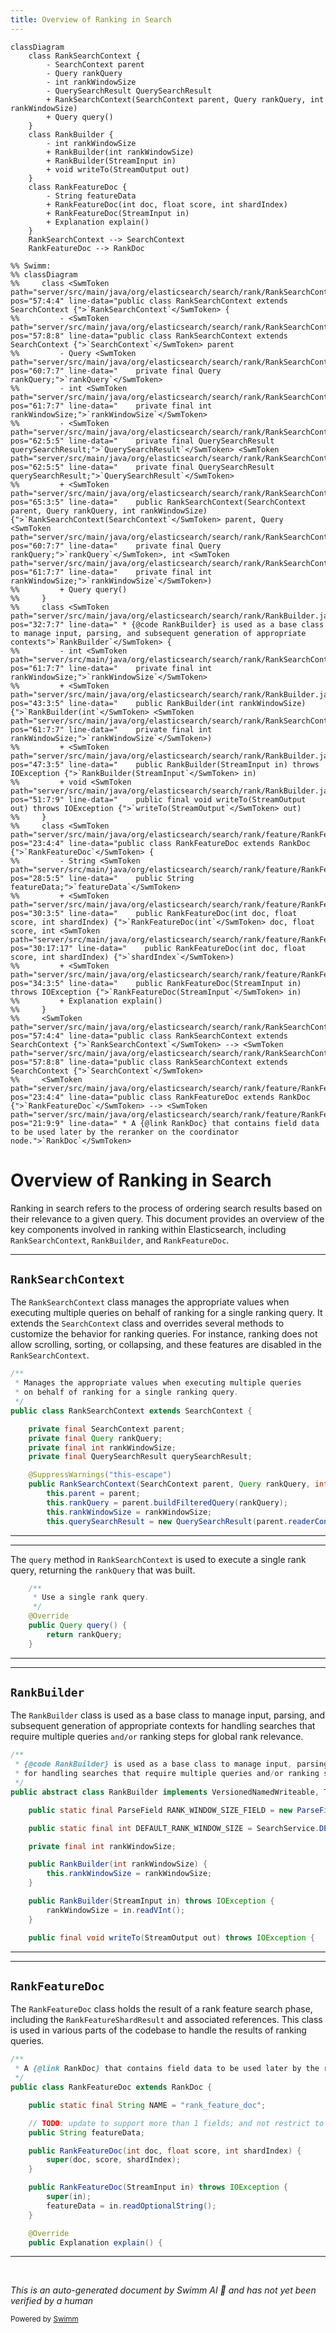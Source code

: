 ```yaml
---
title: Overview of Ranking in Search
---
```

```mermaid
classDiagram
    class RankSearchContext {
        - SearchContext parent
        - Query rankQuery
        - int rankWindowSize
        - QuerySearchResult QuerySearchResult
        + RankSearchContext(SearchContext parent, Query rankQuery, int rankWindowSize)
        + Query query()
    }
    class RankBuilder {
        - int rankWindowSize
        + RankBuilder(int rankWindowSize)
        + RankBuilder(StreamInput in)
        + void writeTo(StreamOutput out)
    }
    class RankFeatureDoc {
        - String featureData
        + RankFeatureDoc(int doc, float score, int shardIndex)
        + RankFeatureDoc(StreamInput in)
        + Explanation explain()
    }
    RankSearchContext --> SearchContext
    RankFeatureDoc --> RankDoc

%% Swimm:
%% classDiagram
%%     class <SwmToken path="server/src/main/java/org/elasticsearch/search/rank/RankSearchContext.java" pos="57:4:4" line-data="public class RankSearchContext extends SearchContext {">`RankSearchContext`</SwmToken> {
%%         - <SwmToken path="server/src/main/java/org/elasticsearch/search/rank/RankSearchContext.java" pos="57:8:8" line-data="public class RankSearchContext extends SearchContext {">`SearchContext`</SwmToken> parent
%%         - Query <SwmToken path="server/src/main/java/org/elasticsearch/search/rank/RankSearchContext.java" pos="60:7:7" line-data="    private final Query rankQuery;">`rankQuery`</SwmToken>
%%         - int <SwmToken path="server/src/main/java/org/elasticsearch/search/rank/RankSearchContext.java" pos="61:7:7" line-data="    private final int rankWindowSize;">`rankWindowSize`</SwmToken>
%%         - <SwmToken path="server/src/main/java/org/elasticsearch/search/rank/RankSearchContext.java" pos="62:5:5" line-data="    private final QuerySearchResult querySearchResult;">`QuerySearchResult`</SwmToken> <SwmToken path="server/src/main/java/org/elasticsearch/search/rank/RankSearchContext.java" pos="62:5:5" line-data="    private final QuerySearchResult querySearchResult;">`QuerySearchResult`</SwmToken>
%%         + <SwmToken path="server/src/main/java/org/elasticsearch/search/rank/RankSearchContext.java" pos="65:3:5" line-data="    public RankSearchContext(SearchContext parent, Query rankQuery, int rankWindowSize) {">`RankSearchContext(SearchContext`</SwmToken> parent, Query <SwmToken path="server/src/main/java/org/elasticsearch/search/rank/RankSearchContext.java" pos="60:7:7" line-data="    private final Query rankQuery;">`rankQuery`</SwmToken>, int <SwmToken path="server/src/main/java/org/elasticsearch/search/rank/RankSearchContext.java" pos="61:7:7" line-data="    private final int rankWindowSize;">`rankWindowSize`</SwmToken>)
%%         + Query query()
%%     }
%%     class <SwmToken path="server/src/main/java/org/elasticsearch/search/rank/RankBuilder.java" pos="32:7:7" line-data=" * {@code RankBuilder} is used as a base class to manage input, parsing, and subsequent generation of appropriate contexts">`RankBuilder`</SwmToken> {
%%         - int <SwmToken path="server/src/main/java/org/elasticsearch/search/rank/RankSearchContext.java" pos="61:7:7" line-data="    private final int rankWindowSize;">`rankWindowSize`</SwmToken>
%%         + <SwmToken path="server/src/main/java/org/elasticsearch/search/rank/RankBuilder.java" pos="43:3:5" line-data="    public RankBuilder(int rankWindowSize) {">`RankBuilder(int`</SwmToken> <SwmToken path="server/src/main/java/org/elasticsearch/search/rank/RankSearchContext.java" pos="61:7:7" line-data="    private final int rankWindowSize;">`rankWindowSize`</SwmToken>)
%%         + <SwmToken path="server/src/main/java/org/elasticsearch/search/rank/RankBuilder.java" pos="47:3:5" line-data="    public RankBuilder(StreamInput in) throws IOException {">`RankBuilder(StreamInput`</SwmToken> in)
%%         + void <SwmToken path="server/src/main/java/org/elasticsearch/search/rank/RankBuilder.java" pos="51:7:9" line-data="    public final void writeTo(StreamOutput out) throws IOException {">`writeTo(StreamOutput`</SwmToken> out)
%%     }
%%     class <SwmToken path="server/src/main/java/org/elasticsearch/search/rank/feature/RankFeatureDoc.java" pos="23:4:4" line-data="public class RankFeatureDoc extends RankDoc {">`RankFeatureDoc`</SwmToken> {
%%         - String <SwmToken path="server/src/main/java/org/elasticsearch/search/rank/feature/RankFeatureDoc.java" pos="28:5:5" line-data="    public String featureData;">`featureData`</SwmToken>
%%         + <SwmToken path="server/src/main/java/org/elasticsearch/search/rank/feature/RankFeatureDoc.java" pos="30:3:5" line-data="    public RankFeatureDoc(int doc, float score, int shardIndex) {">`RankFeatureDoc(int`</SwmToken> doc, float score, int <SwmToken path="server/src/main/java/org/elasticsearch/search/rank/feature/RankFeatureDoc.java" pos="30:17:17" line-data="    public RankFeatureDoc(int doc, float score, int shardIndex) {">`shardIndex`</SwmToken>)
%%         + <SwmToken path="server/src/main/java/org/elasticsearch/search/rank/feature/RankFeatureDoc.java" pos="34:3:5" line-data="    public RankFeatureDoc(StreamInput in) throws IOException {">`RankFeatureDoc(StreamInput`</SwmToken> in)
%%         + Explanation explain()
%%     }
%%     <SwmToken path="server/src/main/java/org/elasticsearch/search/rank/RankSearchContext.java" pos="57:4:4" line-data="public class RankSearchContext extends SearchContext {">`RankSearchContext`</SwmToken> --> <SwmToken path="server/src/main/java/org/elasticsearch/search/rank/RankSearchContext.java" pos="57:8:8" line-data="public class RankSearchContext extends SearchContext {">`SearchContext`</SwmToken>
%%     <SwmToken path="server/src/main/java/org/elasticsearch/search/rank/feature/RankFeatureDoc.java" pos="23:4:4" line-data="public class RankFeatureDoc extends RankDoc {">`RankFeatureDoc`</SwmToken> --> <SwmToken path="server/src/main/java/org/elasticsearch/search/rank/feature/RankFeatureDoc.java" pos="21:9:9" line-data=" * A {@link RankDoc} that contains field data to be used later by the reranker on the coordinator node.">`RankDoc`</SwmToken>
```

# Overview of Ranking in Search

Ranking in search refers to the process of ordering search results based on their relevance to a given query. This document provides an overview of the key components involved in ranking within Elasticsearch, including <SwmToken path="server/src/main/java/org/elasticsearch/search/rank/RankSearchContext.java" pos="57:4:4" line-data="public class RankSearchContext extends SearchContext {">`RankSearchContext`</SwmToken>, <SwmToken path="server/src/main/java/org/elasticsearch/search/rank/RankBuilder.java" pos="32:7:7" line-data=" * {@code RankBuilder} is used as a base class to manage input, parsing, and subsequent generation of appropriate contexts">`RankBuilder`</SwmToken>, and <SwmToken path="server/src/main/java/org/elasticsearch/search/rank/feature/RankFeatureDoc.java" pos="23:4:4" line-data="public class RankFeatureDoc extends RankDoc {">`RankFeatureDoc`</SwmToken>.

<SwmSnippet path="/server/src/main/java/org/elasticsearch/search/rank/RankSearchContext.java" line="53">

---

## <SwmToken path="server/src/main/java/org/elasticsearch/search/rank/RankSearchContext.java" pos="57:4:4" line-data="public class RankSearchContext extends SearchContext {">`RankSearchContext`</SwmToken>

The <SwmToken path="server/src/main/java/org/elasticsearch/search/rank/RankSearchContext.java" pos="57:4:4" line-data="public class RankSearchContext extends SearchContext {">`RankSearchContext`</SwmToken> class manages the appropriate values when executing multiple queries on behalf of ranking for a single ranking query. It extends the <SwmToken path="server/src/main/java/org/elasticsearch/search/rank/RankSearchContext.java" pos="57:8:8" line-data="public class RankSearchContext extends SearchContext {">`SearchContext`</SwmToken> class and overrides several methods to customize the behavior for ranking queries. For instance, ranking does not allow scrolling, sorting, or collapsing, and these features are disabled in the <SwmToken path="server/src/main/java/org/elasticsearch/search/rank/RankSearchContext.java" pos="57:4:4" line-data="public class RankSearchContext extends SearchContext {">`RankSearchContext`</SwmToken>.

```java
/**
 * Manages the appropriate values when executing multiple queries
 * on behalf of ranking for a single ranking query.
 */
public class RankSearchContext extends SearchContext {

    private final SearchContext parent;
    private final Query rankQuery;
    private final int rankWindowSize;
    private final QuerySearchResult querySearchResult;

    @SuppressWarnings("this-escape")
    public RankSearchContext(SearchContext parent, Query rankQuery, int rankWindowSize) {
        this.parent = parent;
        this.rankQuery = parent.buildFilteredQuery(rankQuery);
        this.rankWindowSize = rankWindowSize;
        this.querySearchResult = new QuerySearchResult(parent.readerContext().id(), parent.shardTarget(), parent.request());
```

---

</SwmSnippet>

<SwmSnippet path="/server/src/main/java/org/elasticsearch/search/rank/RankSearchContext.java" line="171">

---

The <SwmToken path="server/src/main/java/org/elasticsearch/search/rank/RankSearchContext.java" pos="172:11:11" line-data="     * Use a single rank query.">`query`</SwmToken> method in <SwmToken path="server/src/main/java/org/elasticsearch/search/rank/RankSearchContext.java" pos="57:4:4" line-data="public class RankSearchContext extends SearchContext {">`RankSearchContext`</SwmToken> is used to execute a single rank query, returning the <SwmToken path="server/src/main/java/org/elasticsearch/search/rank/RankSearchContext.java" pos="176:3:3" line-data="        return rankQuery;">`rankQuery`</SwmToken> that was built.

```java
    /**
     * Use a single rank query.
     */
    @Override
    public Query query() {
        return rankQuery;
    }
```

---

</SwmSnippet>

<SwmSnippet path="/server/src/main/java/org/elasticsearch/search/rank/RankBuilder.java" line="31">

---

## <SwmToken path="server/src/main/java/org/elasticsearch/search/rank/RankBuilder.java" pos="32:7:7" line-data=" * {@code RankBuilder} is used as a base class to manage input, parsing, and subsequent generation of appropriate contexts">`RankBuilder`</SwmToken>

The <SwmToken path="server/src/main/java/org/elasticsearch/search/rank/RankBuilder.java" pos="32:7:7" line-data=" * {@code RankBuilder} is used as a base class to manage input, parsing, and subsequent generation of appropriate contexts">`RankBuilder`</SwmToken> class is used as a base class to manage input, parsing, and subsequent generation of appropriate contexts for handling searches that require multiple queries <SwmToken path="server/src/main/java/org/elasticsearch/search/rank/RankBuilder.java" pos="33:17:19" line-data=" * for handling searches that require multiple queries and/or ranking steps for global rank relevance.">`and/or`</SwmToken> ranking steps for global rank relevance.

```java
/**
 * {@code RankBuilder} is used as a base class to manage input, parsing, and subsequent generation of appropriate contexts
 * for handling searches that require multiple queries and/or ranking steps for global rank relevance.
 */
public abstract class RankBuilder implements VersionedNamedWriteable, ToXContentObject {

    public static final ParseField RANK_WINDOW_SIZE_FIELD = new ParseField("rank_window_size");

    public static final int DEFAULT_RANK_WINDOW_SIZE = SearchService.DEFAULT_SIZE;

    private final int rankWindowSize;

    public RankBuilder(int rankWindowSize) {
        this.rankWindowSize = rankWindowSize;
    }

    public RankBuilder(StreamInput in) throws IOException {
        rankWindowSize = in.readVInt();
    }

    public final void writeTo(StreamOutput out) throws IOException {
```

---

</SwmSnippet>

<SwmSnippet path="/server/src/main/java/org/elasticsearch/search/rank/feature/RankFeatureDoc.java" line="20">

---

## <SwmToken path="server/src/main/java/org/elasticsearch/search/rank/feature/RankFeatureDoc.java" pos="23:4:4" line-data="public class RankFeatureDoc extends RankDoc {">`RankFeatureDoc`</SwmToken>

The <SwmToken path="server/src/main/java/org/elasticsearch/search/rank/feature/RankFeatureDoc.java" pos="23:4:4" line-data="public class RankFeatureDoc extends RankDoc {">`RankFeatureDoc`</SwmToken> class holds the result of a rank feature search phase, including the `RankFeatureShardResult` and associated references. This class is used in various parts of the codebase to handle the results of ranking queries.

```java
/**
 * A {@link RankDoc} that contains field data to be used later by the reranker on the coordinator node.
 */
public class RankFeatureDoc extends RankDoc {

    public static final String NAME = "rank_feature_doc";

    // TODO: update to support more than 1 fields; and not restrict to string data
    public String featureData;

    public RankFeatureDoc(int doc, float score, int shardIndex) {
        super(doc, score, shardIndex);
    }

    public RankFeatureDoc(StreamInput in) throws IOException {
        super(in);
        featureData = in.readOptionalString();
    }

    @Override
    public Explanation explain() {
```

---

</SwmSnippet>

&nbsp;

*This is an auto-generated document by Swimm AI 🌊 and has not yet been verified by a human*

<SwmMeta version="3.0.0" repo-id="Z2l0aHViJTNBJTNBZWxhc3RpY3NlYXJjaCUzQSUzQVN3aW1tLURlbW8=" repo-name="elasticsearch" doc-type="overview"><sup>Powered by [Swimm](/)</sup></SwmMeta>
